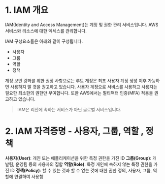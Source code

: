 # 1. IAM 개요

IAM(Identity and Access Management)는 계정 및 권한 관리 서비스입니다.
AWS 서비스와 리소스에 대한 엑세스를 관리합니다.

IAM 구성요소들은 아래와 같이 구성됩니다.

- 사용자
- 그룹
- 역할
- 정책

계정 보안 강화를 위한 권장 사항으로는 루트 계정은 최초 사용자 계정 생성 이후 가능하면 사용하지 말 것을 권고하고 있습니다. 사용자 계정으로 서비스를 사용하고 사용자는 필요한 최소한의 권한만 부여합니다. 
또한 AWS에서는 멀티팩터 인증(MFA) 적용을 권고하고 있습니다.

>  IAM은 리전에 속하는 서비스가 아닌 글로벌 서비스입니다.

# 2. IAM 자격증명 - 사용자, 그룹, 역할 , 정책

**사용자(User)**: 개인 또는 애플리케이션을 위한 특정 권한을 가진 ID
**그룹(Group)**: 개발팀, 운영팀 등의 사용자의 집합
**역할(Role)**: 특정 개인에 속하지 않는 특정 권한을 가진 ID
**정책(Policy)**: 할 수 있는 것과 할 수 없는 것에 대한 권한 정의, 사용자, 그룹, 역할에 연결하여 사용함
